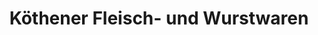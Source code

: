 ---
title: "Köthener Fleisch- und Wurstwaren"
url: /koethen-anhalt/koethener-fleisch-und-wurstwaren-bernburger-strasse/
shop: Metzgerei
---